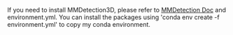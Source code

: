 If you need to install MMDetection3D, please refer to [MMDetection Doc](https://mmdetection3d.readthedocs.io/en/latest/get_started.html) and environment.yml.
You can install the packages using 'conda env create -f environment.yml' to copy my conda environment.
